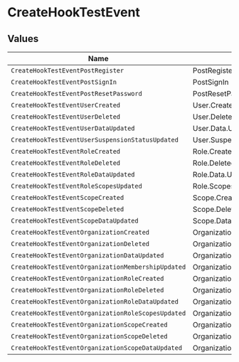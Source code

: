 # CreateHookTestEvent


## Values

| Name                                               | Value                                              |
| -------------------------------------------------- | -------------------------------------------------- |
| `CreateHookTestEventPostRegister`                  | PostRegister                                       |
| `CreateHookTestEventPostSignIn`                    | PostSignIn                                         |
| `CreateHookTestEventPostResetPassword`             | PostResetPassword                                  |
| `CreateHookTestEventUserCreated`                   | User.Created                                       |
| `CreateHookTestEventUserDeleted`                   | User.Deleted                                       |
| `CreateHookTestEventUserDataUpdated`               | User.Data.Updated                                  |
| `CreateHookTestEventUserSuspensionStatusUpdated`   | User.SuspensionStatus.Updated                      |
| `CreateHookTestEventRoleCreated`                   | Role.Created                                       |
| `CreateHookTestEventRoleDeleted`                   | Role.Deleted                                       |
| `CreateHookTestEventRoleDataUpdated`               | Role.Data.Updated                                  |
| `CreateHookTestEventRoleScopesUpdated`             | Role.Scopes.Updated                                |
| `CreateHookTestEventScopeCreated`                  | Scope.Created                                      |
| `CreateHookTestEventScopeDeleted`                  | Scope.Deleted                                      |
| `CreateHookTestEventScopeDataUpdated`              | Scope.Data.Updated                                 |
| `CreateHookTestEventOrganizationCreated`           | Organization.Created                               |
| `CreateHookTestEventOrganizationDeleted`           | Organization.Deleted                               |
| `CreateHookTestEventOrganizationDataUpdated`       | Organization.Data.Updated                          |
| `CreateHookTestEventOrganizationMembershipUpdated` | Organization.Membership.Updated                    |
| `CreateHookTestEventOrganizationRoleCreated`       | OrganizationRole.Created                           |
| `CreateHookTestEventOrganizationRoleDeleted`       | OrganizationRole.Deleted                           |
| `CreateHookTestEventOrganizationRoleDataUpdated`   | OrganizationRole.Data.Updated                      |
| `CreateHookTestEventOrganizationRoleScopesUpdated` | OrganizationRole.Scopes.Updated                    |
| `CreateHookTestEventOrganizationScopeCreated`      | OrganizationScope.Created                          |
| `CreateHookTestEventOrganizationScopeDeleted`      | OrganizationScope.Deleted                          |
| `CreateHookTestEventOrganizationScopeDataUpdated`  | OrganizationScope.Data.Updated                     |